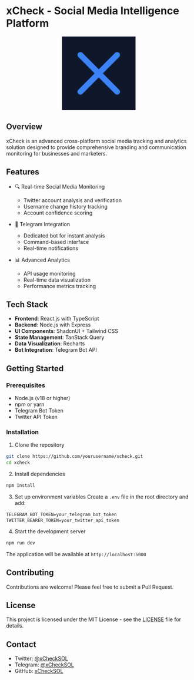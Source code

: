 # xCheck - Social Media Intelligence Platform

<div align="center">
  <img src="assets/logo.svg" alt="xCheck Logo" width="200"/>
</div>

## Overview

xCheck is an advanced cross-platform social media tracking and analytics solution designed to provide comprehensive branding and communication monitoring for businesses and marketers.

## Features

- 🔍 Real-time Social Media Monitoring
  - Twitter account analysis and verification
  - Username change history tracking
  - Account confidence scoring

- 🤖 Telegram Integration
  - Dedicated bot for instant analysis
  - Command-based interface
  - Real-time notifications

- 📊 Advanced Analytics
  - API usage monitoring
  - Real-time data visualization
  - Performance metrics tracking

## Tech Stack

- **Frontend**: React.js with TypeScript
- **Backend**: Node.js with Express
- **UI Components**: ShadcnUI + Tailwind CSS
- **State Management**: TanStack Query
- **Data Visualization**: Recharts
- **Bot Integration**: Telegram Bot API

## Getting Started

### Prerequisites

- Node.js (v18 or higher)
- npm or yarn
- Telegram Bot Token
- Twitter API Token

### Installation

1. Clone the repository
```bash
git clone https://github.com/yourusername/xcheck.git
cd xcheck
```

2. Install dependencies
```bash
npm install
```

3. Set up environment variables
Create a `.env` file in the root directory and add:
```env
TELEGRAM_BOT_TOKEN=your_telegram_bot_token
TWITTER_BEARER_TOKEN=your_twitter_api_token
```

4. Start the development server
```bash
npm run dev
```

The application will be available at `http://localhost:5000`

## Contributing

Contributions are welcome! Please feel free to submit a Pull Request.

## License

This project is licensed under the MIT License - see the [LICENSE](LICENSE) file for details.

## Contact

- Twitter: [@xCheckSOL](https://twitter.com/xCheckSOL)
- Telegram: [@xCheckSOL](https://t.me/xCheckSOL)
- GitHub: [xCheckSOL](https://github.com/xCheckSOL)
